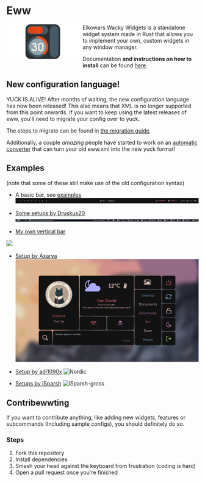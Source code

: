 

# Eww

<img src="./.github/EwwLogo.svg" height="100" align="left"/>

Elkowars Wacky Widgets is a standalone widget system made in Rust that allows you to implement
your own, custom widgets in any window manager.

Documentation **and instructions on how to install** can be found [here](https://elkowar.github.io/eww).

## New configuration language!

YUCK IS ALIVE! After months of waiting, the new configuration language has now been released!
This also means that XML is no longer supported from this point onwards.
If you want to keep using the latest releases of eww, you'll need to migrate your config over to yuck.

The steps to migrate can be found in [the migration guide](YUCK_MIGRATION.md).

Additionally, a couple _amazing_ people have started to work on an
[automatic converter](https://github.com/undefinedDarkness/ewwxml) that can turn your old eww.xml into the new yuck format!

## Examples

(note that some of these still make use of the old configuration syntax)

* A basic bar, see [examples](./examples/eww-bar)
![Example 1](./examples/eww-bar/eww-bar.png)

* [Some setups by Druskus20](https://github.com/druskus20/eugh)
![Druskus20-bar](https://raw.githubusercontent.com/druskus20/eugh/master/polybar-replacement/.github/preview.png)

* [My own vertical bar](https://github.com/elkowar/dots-of-war/tree/master/eww-bar/.config/eww-bar)

<img src="https://raw.githubusercontent.com/elkowar/dots-of-war/master/eww-bar/.config/eww-bar/showcase.png" height="400" width="auto"/>

* [Setup by Axarva](https://github.com/Axarva/dotfiles-2.0)
![Axarva-rice](https://raw.githubusercontent.com/Axarva/dotfiles-2.0/main/screenshots/center.png)

* [Setup by adi1090x](https://github.com/adi1090x/widgets)
![Nordic](https://raw.githubusercontent.com/adi1090x/widgets/main/previews/nordic.png)

* [Setups by iSparsh](https://github.com/iSparsh/gross)
![iSparsh-gross](https://user-images.githubusercontent.com/57213270/140309158-e65cbc1d-f3a8-4aec-848c-eef800de3364.png)

## Contribewwting

If you want to contribute anything, like adding new widgets, features or subcommands (Including sample configs), you should definitely do so.

### Steps
1. Fork this repository
2. Install dependencies
3. Smash your head against the keyboard from frustration (coding is hard)
4. Open a pull request once you're finished

